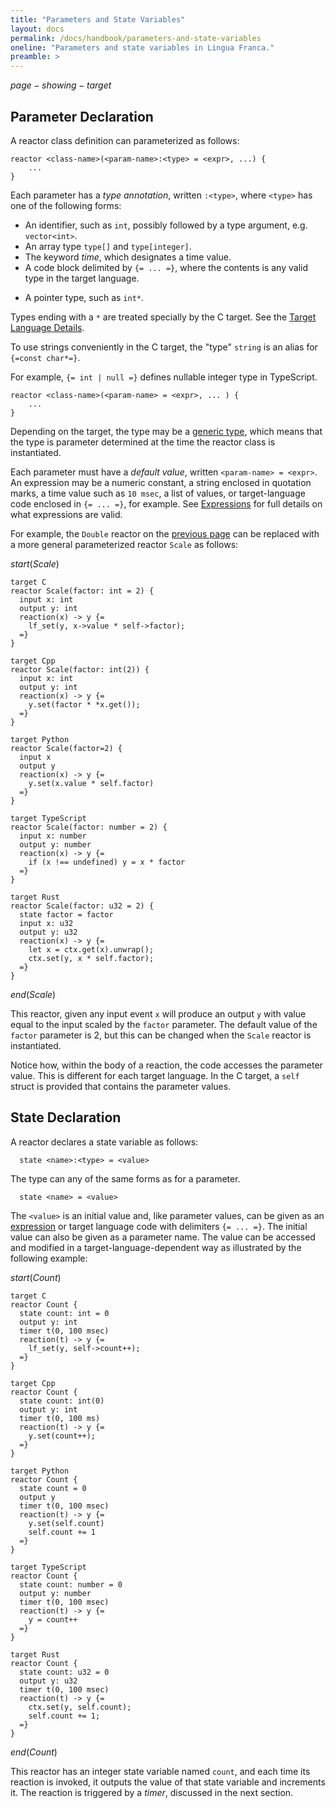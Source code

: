 ```yaml
---
title: "Parameters and State Variables"
layout: docs
permalink: /docs/handbook/parameters-and-state-variables
oneline: "Parameters and state variables in Lingua Franca."
preamble: >
---
```


$page-showing-target$

## Parameter Declaration

A reactor class definition can parameterized as follows:

<div class="lf-c lf-cpp lf-ts lf-rs">

```lf
reactor <class-name>(<param-name>:<type> = <expr>, ...) {
    ...
}
```

Each parameter has a _type annotation_, written `:<type>`, where `<type>` has one of the following forms:

- An identifier, such as `int`<span class="lf-cpp">, possibly followed by a type argument, e.g. `vector<int>`</span>.
- An array type `type[]`<span class="lf-c lf-cpp lf-rs"> and `type[integer]`</span>.
- The keyword $time$, which designates a time value.
- A code block delimited by `{= ... =}`, where the contents is any valid type in the target language.

</div>

<div class="lf-c lf-cpp">

- A pointer type, such as `int*`.

</div>

<div class="lf-c">

Types ending with a `*` are treated specially by the C target. See the [Target Language Details](/docs/handbook/target-language-details).

To use strings conveniently in the C target, the "type" `string` is an alias for `{=const char*=}`.

</div>

<div class="lf-ts">

For example, `{= int | null =}` defines nullable integer type in TypeScript.

</div>

<div class="lf-py">

```lf
reactor <class-name>(<param-name> = <expr>, ... ) {
    ...
}
```

</div>

Depending on the target, the type may be a [generic type](/docs/handbook/generics), which means that the type is parameter determined at the time the reactor class is instantiated.

Each parameter must have a _default value_, written `<param-name> = <expr>`. An expression may be a numeric constant, a string enclosed in quotation marks, a time value such as `10 msec`, a list of values, or target-language code enclosed in `{= ... =}`, for example. See [Expressions](/docs/handbook/expressions) for full details on what expressions are valid.

For example, the `Double` reactor on the [previous page](/docs/handbook/inputs-and-outputs) can be replaced with a more general parameterized reactor `Scale` as follows:

$start(Scale)$

```lf-c
target C
reactor Scale(factor: int = 2) {
  input x: int
  output y: int
  reaction(x) -> y {=
    lf_set(y, x->value * self->factor);
  =}
}
```

```lf-cpp
target Cpp
reactor Scale(factor: int(2)) {
  input x: int
  output y: int
  reaction(x) -> y {=
    y.set(factor * *x.get());
  =}
}
```

```lf-py
target Python
reactor Scale(factor=2) {
  input x
  output y
  reaction(x) -> y {=
    y.set(x.value * self.factor)
  =}
}
```

```lf-ts
target TypeScript
reactor Scale(factor: number = 2) {
  input x: number
  output y: number
  reaction(x) -> y {=
    if (x !== undefined) y = x * factor
  =}
}
```

```lf-rs
target Rust
reactor Scale(factor: u32 = 2) {
  state factor = factor
  input x: u32
  output y: u32
  reaction(x) -> y {=
    let x = ctx.get(x).unwrap();
    ctx.set(y, x * self.factor);
  =}
}
```

$end(Scale)$

This reactor, given any input event `x` will produce an output `y` with value equal to the input scaled by the `factor` parameter. The default value of the `factor` parameter is 2, but this can be changed when the `Scale` reactor is instantiated.

Notice how, within the body of a reaction, the code accesses the parameter value. This is different for each target language. <span class="lf-c">In the C target, a `self` struct is provided that contains the parameter values.</span>

## State Declaration

A reactor declares a state variable as follows:

<div class="lf-c lf-cpp lf-ts lf-rs">

```lf
  state <name>:<type> = <value>
```

The type can any of the same forms as for a parameter.

</div>

<div class="lf-py">

```lf
  state <name> = <value>
```

</div>

The `<value>` is an initial value and, like parameter values, can be given as an [expression](/docs/handbook/expressions) or target language code with delimiters `{= ... =}`. The initial value can also be given as a parameter name. The value can be accessed and modified in a target-language-dependent way as illustrated by the following example:

$start(Count)$

```lf-c
target C
reactor Count {
  state count: int = 0
  output y: int
  timer t(0, 100 msec)
  reaction(t) -> y {=
    lf_set(y, self->count++);
  =}
}
```

```lf-cpp
target Cpp
reactor Count {
  state count: int(0)
  output y: int
  timer t(0, 100 ms)
  reaction(t) -> y {=
    y.set(count++);
  =}
}
```

```lf-py
target Python
reactor Count {
  state count = 0
  output y
  timer t(0, 100 msec)
  reaction(t) -> y {=
    y.set(self.count)
    self.count += 1
  =}
}
```

```lf-ts
target TypeScript
reactor Count {
  state count: number = 0
  output y: number
  timer t(0, 100 msec)
  reaction(t) -> y {=
    y = count++
  =}
}
```

```lf-rs
target Rust
reactor Count {
  state count: u32 = 0
  output y: u32
  timer t(0, 100 msec)
  reaction(t) -> y {=
    ctx.set(y, self.count);
    self.count += 1;
  =}
}
```

$end(Count)$

This reactor has an integer state variable named `count`, and each time its reaction is invoked, it outputs the value of that state variable and increments it. The reaction is triggered by a $timer$, discussed in the next section.
